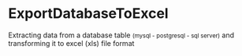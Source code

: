 # ExportDatabaseToExcel
Extracting data from a database table <small>(mysql - postgresql - sql server)</small> and transforming it to excel (xls) file format
